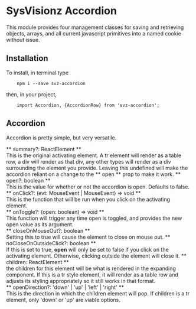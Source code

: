 # SysVisionz Accordion

This module provides four management classes for saving and retrieving objects, arrays, and all current javascript primitives into a named cookie without issue.

## Installation
To install, in terminal type

```
	npm i --save svz-accordion
```

then, in your project,

```
    import Accordion, {AccordionRow} from 'svz-accordion';
```  

## Accordion
Accordion is pretty simple, but very versatile.  
  
** summary?: ReactElement **  
    This is the original activating element. A tr element will render as a table row, a div will render as that div, any other types will render as a div surrounding the element you provide. Leaving this undefined will make the accordion reliant on a change to the ** open ** prop to make it work. 
** open?: boolean **  
	This is the value for whether or not the accordion is open. Defaults to false.  
** onClick?: (evt: MouseEvent<HTMLTableRowElement> | MouseEvent<HTMLDivElement>) => void **  
	This is the function that will be run when you click on the activating element.  
** onToggle?: (open: boolean) => void **  
	This function will trigger any time open is toggled, and provides the new open value as its argument.  
** closeOnMouseOut?: boolean **  
	Setting this to true will cause the element to close on mouse out.
** noCloseOnOutsideClick?: boolean **  
	If this is set to true, **open** will only be set to false if you click on the activating element. Otherwise, clicking outside the element will close it.
** children: ReactElement **  
	the children for this element will be what is rendered in the expanding component. If this is a tr style element, it will render as a table row and adjusts its styling appropriately so it still works in that format.  
** openDirection?: 'down' | 'up' | 'left' | 'right' **  
	This is the direction in which the children element will pop. If children is a tr element, only 'down' or 'up' are viable options.  